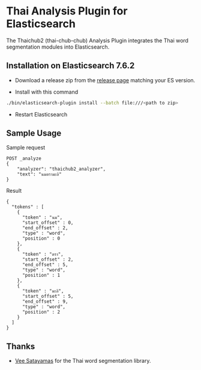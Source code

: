 # Thai Analysis Plugin for Elasticsearch

The Thaichub2 (thai-chub-chub) Analysis Plugin integrates the Thai word segmentation modules into Elasticsearch.

## Installation on Elasticsearch 7.6.2

- Download a release zip from the [release page](https://github.com/tlefsad/elasticsearch-analysis-thaichub2/releases) matching your ES version.

- Install with this command

```sh
./bin/elasticsearch-plugin install --batch file:///<path to zip>
```

- Restart Elasticsearch

## Sample Usage

Sample request

```
POST _analyze
{
    "analyzer": "thaichub2_analyzer",
    "text": "นมตรามะลิ"
}
```

Result

```
{
  "tokens" : [
    {
      "token" : "นม",
      "start_offset" : 0,
      "end_offset" : 2,
      "type" : "word",
      "position" : 0
    },
    {
      "token" : "ตรา",
      "start_offset" : 2,
      "end_offset" : 5,
      "type" : "word",
      "position" : 1
    },
    {
      "token" : "มะลิ",
      "start_offset" : 5,
      "end_offset" : 9,
      "type" : "word",
      "position" : 2
    }
  ]
}
```

## Thanks
- [Vee Satayamas](https://github.com/veer66) for the Thai word segmentation library.
 